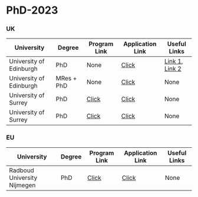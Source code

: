 # PhD-2023

### UK

| University | Degree | Program Link  | Application Link | Useful Links |
|  ----  |  ----  | ----  | ---- | ---- |
| University of Edinburgh | PhD | None | [Click](https://www.ed.ac.uk/studying/postgraduate/degrees/index.php?r=site/view&edition=2023&id=495) | [Link 1](https://www.ed.ac.uk/informatics/postgraduate/apply), [Link 2](https://www.ed.ac.uk/informatics/postgraduate/apply/planning-submission-pgr-application)|
| University of Edinburgh | MRes + PhD | None | [Click](https://www.ed.ac.uk/studying/postgraduate/degrees/index.php?r=site/view&edition=2023&id=981) | None |
| University of Surrey | PhD | [Click](https://www.findaphd.com/phds/project/classifying-and-localising-future-cancerous-lesions-from-medical-image-data-using-longitudinal-data/?p150711) | [Click](https://www.surrey.ac.uk/postgraduate/vision-speech-and-signal-processing-phd) | None |
| University of Surrey | PhD | [Click](https://www.findaphd.com/phds/project/the-detection-and-correction-of-issues-in-datasets-containing-a-retrospective-collection-of-medical-image-data/?p150713) | [Click](https://www.surrey.ac.uk/postgraduate/vision-speech-and-signal-processing-phd) | None |

### EU

| University | Degree | Program Link  | Application Link | Useful Links |
|  ----  |  ----  | ----  | ---- | ---- |
| Radboud University Nijmegen | PhD | [Click](https://www.diagnijmegen.nl/vacancies/general_vacancy/) | [Click](https://www.radboudumc.nl/en/vacancies/126341-phd-candidate-artificial-intelligence-in-healthcare) | None |
